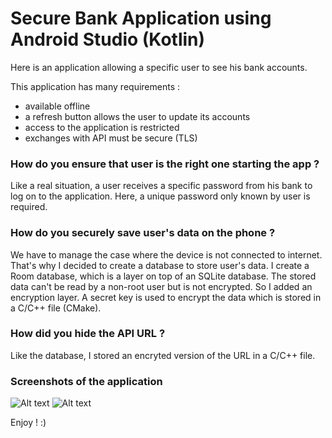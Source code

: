 # Secure Bank Application using Android Studio (Kotlin)

Here is an application allowing a specific user to see his bank accounts.

This application has many requirements : 
- available offline
- a refresh button allows the user to update its accounts
- access to the application is restricted
- exchanges with API must be secure (TLS)

### How do you ensure that user is the right one starting the app ?

Like a real situation, a user receives a specific password from his bank to log on to the application. 
Here, a unique password only known by user is required.

### How do you securely save user's data on the phone ?

We have to manage the case where the device is not connected to internet. That's why I decided to create a database to store user's data. 
I create a Room database, which is a layer on top of an SQLite database. The stored data can't be read by a non-root user but is not encrypted. 
So I added an encryption layer. A secret key is used to encrypt the data which is stored in a C/C++ file (CMake).

### How did you hide the API URL ?

Like the database, I stored an encryted version of the URL in a C/C++ file.

### Screenshots of the application

![Alt text](https://github.com/Willipo99/SecureBankApp_TD3_Willipo99_IOS2/tree/main/app/src/screenshots/accueil.JPG)
![Alt text](https://github.com/Willipo99/SecureBankApp_TD3_Willipo99_IOS2/app/src/screenshots/displaydata.JPG)

Enjoy ! :)
